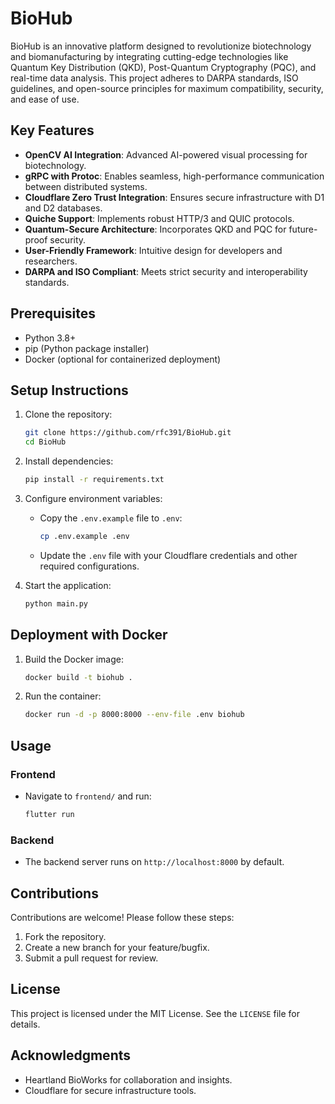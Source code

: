 
# BioHub

BioHub is an innovative platform designed to revolutionize biotechnology and biomanufacturing by integrating cutting-edge technologies like Quantum Key Distribution (QKD), Post-Quantum Cryptography (PQC), and real-time data analysis. This project adheres to DARPA standards, ISO guidelines, and open-source principles for maximum compatibility, security, and ease of use.

## Key Features
- **OpenCV AI Integration**: Advanced AI-powered visual processing for biotechnology.
- **gRPC with Protoc**: Enables seamless, high-performance communication between distributed systems.
- **Cloudflare Zero Trust Integration**: Ensures secure infrastructure with D1 and D2 databases.
- **Quiche Support**: Implements robust HTTP/3 and QUIC protocols.
- **Quantum-Secure Architecture**: Incorporates QKD and PQC for future-proof security.
- **User-Friendly Framework**: Intuitive design for developers and researchers.
- **DARPA and ISO Compliant**: Meets strict security and interoperability standards.

## Prerequisites
- Python 3.8+
- pip (Python package installer)
- Docker (optional for containerized deployment)

## Setup Instructions
1. Clone the repository:
   ```bash
   git clone https://github.com/rfc391/BioHub.git
   cd BioHub
   ```
2. Install dependencies:
   ```bash
   pip install -r requirements.txt
   ```
3. Configure environment variables:
   - Copy the `.env.example` file to `.env`:
     ```bash
     cp .env.example .env
     ```
   - Update the `.env` file with your Cloudflare credentials and other required configurations.

4. Start the application:
   ```bash
   python main.py
   ```

## Deployment with Docker
1. Build the Docker image:
   ```bash
   docker build -t biohub .
   ```
2. Run the container:
   ```bash
   docker run -d -p 8000:8000 --env-file .env biohub
   ```

## Usage
### Frontend
- Navigate to `frontend/` and run:
  ```bash
  flutter run
  ```

### Backend
- The backend server runs on `http://localhost:8000` by default.

## Contributions
Contributions are welcome! Please follow these steps:
1. Fork the repository.
2. Create a new branch for your feature/bugfix.
3. Submit a pull request for review.

## License
This project is licensed under the MIT License. See the `LICENSE` file for details.

## Acknowledgments
- Heartland BioWorks for collaboration and insights.
- Cloudflare for secure infrastructure tools.
